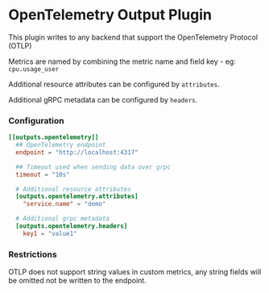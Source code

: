# OpenTelemetry Output Plugin

This plugin writes to any backend that support the OpenTelemetry Protocol (OTLP)

Metrics are named by combining the metric name and field key - eg: `cpu.usage_user`

Additional resource attributes can be configured by `attributes`.

Additional gRPC metadata can be configured by `headers`.

### Configuration

```toml
[[outputs.opentelemetry]]
  ## OpenTelemetry endpoint
  endpoint = "http://localhost:4317"

  ## Timeout used when sending data over grpc
  timeout = "10s"

  # Additional resource attributes
  [outputs.opentelemetry.attributes]
  	"service.name" = "demo"

  # Additional grpc metadata
  [outputs.opentelemetry.headers]
    key1 = "value1"

```

### Restrictions

OTLP does not support string values in custom metrics, any string
fields will be omitted not be written to the endpoint.

